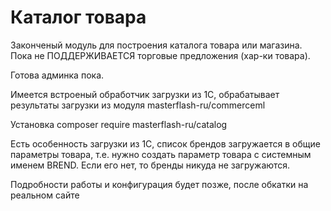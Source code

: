# Каталог товара

Законченый модуль для построения каталога товара или магазина. Пока не ПОДДЕРЖИВАЕТСЯ торговые предложения (хар-ки товара).

Готова админка пока.

Имеется встроеный обработчик загрузки из 1С, обрабатывает результаты загрузки из модуля masterflash-ru/commerceml

Установка composer require masterflash-ru/catalog

Есть особенность загрузки из 1С, список брендов загружается в общие параметры товара, т.е. нужно создать параметр товара с системным именем BREND.
Если его нет, то бренды никуда не загружаются.

Подробности работы и конфигурация будет позже, после обкатки на реальном сайте
